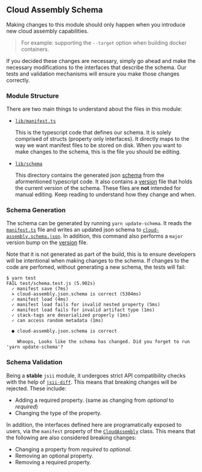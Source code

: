 ## Cloud Assembly Schema

Making changes to this module should only happen when you introduce new cloud assembly capabilities.

> For example: supporting the `--target` option when building docker containers.

If you decided these changes are necessary, simply go ahead and make the necessary modifications to 
the interfaces that describe the schema. Our tests and validation mechanisms will ensure you make those 
changes correctly.

### Module Structure

There are two main things to understand about the files in this module:

- [`lib/manifest.ts`](./lib/manifest.ts)

  This is the typescript code that defines our schema. It is solely comprised of structs (property only interfaces).
  It directly maps to the way we want manifest files to be stored on disk. When you want to make changes to the schema,
  this is the file you should be editing.

- [`lib/schema`](./schema/)

  This directory contains the generated json [schema](./schema/cloud-assembly.schema.json) from the aformentioned 
  typescript code. It also contains a [version](./schema/cloud-assembly.version.json) file that holds the current version
  of the schema. These files are **not** intended for manual editing. Keep reading to understand how they change and when.

### Schema Generation

The schema can be generated by running `yarn update-schema`. It reads the [`manifest.ts`](./lib/manifest.ts) file and writes
an updated json schema to [`cloud-assembly.schema.json`](./schema/cloud-assembly.schema.json). 
In addition, this command also performs a `major` version bump on the [version](./schema/cloud-assembly.version.json) file.

Note that it is not generated as part of the build, this is to ensure developers will be intentional when making 
changes to the schema. If changes to the code are perfomed, without generating a new schema, the tests will fail:

```console
$ yarn test
FAIL test/schema.test.js (5.902s)
  ✓ manifest save (7ms)
  ✕ cloud-assembly.json.schema is correct (5304ms)
  ✓ manifest load (4ms)
  ✓ manifest load fails for invalid nested property (5ms)
  ✓ manifest load fails for invalid artifact type (1ms)
  ✓ stack-tags are deserialized properly (1ms)
  ✓ can access random metadata (1ms)

  ● cloud-assembly.json.schema is correct

    Whoops, Looks like the schema has changed. Did you forget to run 'yarn update-schema'?
```

### Schema Validation

Being a **stable** `jsii` module, it undergoes strict API compatibility checks with the help
of [`jsii-diff`](https://github.com/aws/jsii/tree/master/packages/jsii-diff). 
This means that breaking changes will be rejected. These include:

- Adding a required property. (same as changing from *optional* to *required*)
- Changing the type of the property.

In addition, the interfaces defined here are programatically exposed to users, via the `manifest` 
property of the [`CloudAssembly`](../cx-api/lib/cloud-assembly.ts) class. This means that the following are 
also considered breaking changes:

- Changing a property from *required* to *optional*.
- Removing an optional property.
- Removing a required property.
